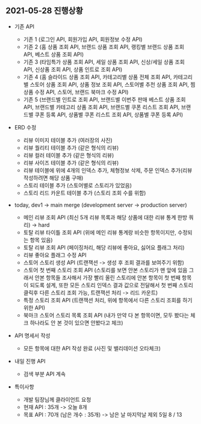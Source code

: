 ## 2021-05-28 진행상황

- 기존 API
    - 기존 1 (로그인 API, 회원가입 API, 회원정보 수정 API)
    - 기존 2 (홈 상품 조회 API, 브랜드 상품 조회 API, 랭킹별 브랜드 상품 조회 API, 베스트 상품 조회 API)
    - 기존 3 (타임특가 상품 조회 API, 세일 상품 조회 API, 신상/세일 상품 조회 API, 신상품 조회 API, 상품 인트로 조회 API)
    - 기존 4 (홈 슬라이드 상품 조회 API, 카테고리별 상품 전체 조회 API, 카테고리별 스토어 상품 조회 API, 상품 정보 조회 API, 스토어별 추천 상품 조회 API, 찜 상품 수정 API, 스토어, 브랜드 북마크 수정 API)
    - 기존 5 (브랜드별 인트로 조회 API, 브랜드별 이번주 판매 베스트 상품 조회 API, 브랜드별 카테고리 상품 조회 API, 브랜드별 쿠폰 리스트 조회 API, 브랜드별 쿠폰 등록 API, 상품별 쿠폰 리스트 조회 API, 상품별 쿠폰 등록 API)

- ERD 수정
    - 리뷰 이미지 테이블 추가 (여러장의 사진)
    - 리뷰 퀄리티 테이블 추가 (같은 형식의 리뷰)
    - 리뷰 컬러 테이블 추가 (같은 형식의 리뷰)
    - 리뷰 사이즈 테이블 추가 (같은 형식의 리뷰)
    - 리뷰 테이블에 위에 4개의 인덱스 추가, 체형정보 삭제, 주문 인덱스 추가(리뷰 작성하려면 해당 상품 구매)
    - 스토리 테이블 추가 (스토어별로 스토리가 있었음)
    - 스토리 리드 카운트 테이블 추가 (스토리 조회 수를 위함)

- today, dev1 -> main merge (development server -> production server)
    - 메인 리뷰 조회 API (최신 5개 리뷰 목록과 해당 상품에 대한 리뷰 통계 한방 쿼리) -> hard
    - 토탈 리뷰 타이틀 조회 API (위에 메인 리뷰 통계랑 비슷한 항목이지만, 수정되는 항목 있음)
    - 토탈 리뷰 조회 API (페이징처리, 해당 리뷰에 좋아요, 싫어요 플래그 처리)
    - 리뷰 좋아요 플래그 수정 API
    - 스토어 스토리 생성 API (트랜잭션 -> 생성 후 조회 결과를 보여주기 위함)
    - 스토어 첫 번째 스토리 조회 API (스토리를 보면 안본 스토리가 맨 앞에 있음 그래서 안본 항목들 조사해서 가장 빨리 올린 스토리에 안본 항목이 첫 번째 항목이 되도록 설계, 또한 모든 스토리 인덱스 결과 값으로 전달해서 첫 번째 스토리 클릭후 다른 스토리 조회 가능, 트랜잭션 처리 -> 리드 카운트)
    - 특정 스토리 조회 API (트랜잭션 처리, 위에 항목에서 다른 스토리 조회를 하기 위한 API)
    - 북마크 스토어 스토리 목록 조회 API (내가 만약 다 본 항목이면, 모두 봤다는 체크 하나라도 안 본 것이 있으면 안봤다고 체크)

- API 명세서 작성
    - 모든 항목에 대한 API 작성 완료 (사진 및 밸리데이션 오타체크)

- 내일 진행 API
    - 검색 부분 API 계속

- 특이사항
    - 개발 팀장님께 클라이언트 요청
    - 현재 API : 35개 -> 오늘 8개
    - 목표 API : 70개 (남은 개수 : 35개) -> 남은 날 마지막날 제외 5일 8 / 13